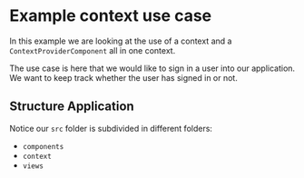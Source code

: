 # Example context use case
In this example we are looking at the use of a context and a `ContextProviderComponent` all in one context. 

The use case is here that we would like to sign in a user into our application. We want to keep track whether the user has signed in or not. 

## Structure Application

Notice our `src` folder is subdivided in different folders: 
- `components `
- `context`
- `views` 
